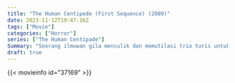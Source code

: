 ```yaml
---
title: "The Human Centipede (First Sequence) (2009)"
date: 2023-11-12T19:47:16Z
tags: ["Movie"]
categories: ["Horror"]
series: ["The Human Centipade"]
Summary: "Seorang ilmuwan gila menculik dan memutilasi trio turis untuk disusun kembali menjadi manusia kelabang, yang diciptakan dengan menjahit mulut mereka satu sama lain. rektum."
draft: true
---
```


<mux-player stream-type="on-demand"
src="https://kp3d-my.sharepoint.com/personal/ryoo_kp3d_onmicrosoft_com/_layouts/15/download.aspx?share=ETbPHhfZR-1Nk9sRvMHmz_kBfCcgmf5rElI44v66x3_AHw" prefer-playback="mse" controls>

</mux-player>


{{< movieinfo id="37169" >}}

<script src="https://cdn.jsdelivr.net/npm/@mux/mux-player"></script>

 <script type="application/ld+json ">
{
"@context": "https://schema.org/",
"@type": "VideoObject",
"name": "The Human Centipede",
"contentUrl": "https://stream.mux.com/fEd5PgofgwXHnP4W91etZ6nzw4KXgPj00Df9UM5WcjSA.m3u8",
"thumbnailUrl": "https://www.themoviedb.org/t/p/original/6Elpj8Y9lAcVE10MInADrpucQIh.jpg?width=314&fit_mode=preserve&time=25",
"uploadDate": "2023-11-12T19:47:16Z",
}

</script>